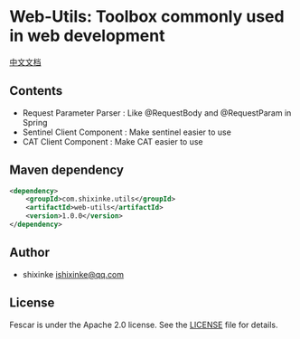 
# Web-Utils: Toolbox commonly used in web development

[中文文档](http://github.com/shixinke/web-utils/blob/master/README_zh.md)

## Contents

- Request Parameter Parser : Like @RequestBody and @RequestParam in Spring
- Sentinel Client Component : Make sentinel easier to use
- CAT Client Component : Make CAT easier to use


## Maven dependency
```xml
<dependency>
    <groupId>com.shixinke.utils</groupId>
    <artifactId>web-utils</artifactId>
    <version>1.0.0</version>
</dependency>

```


## Author

- shixinke <ishixinke@qq.com>


## License

Fescar is under the Apache 2.0 license. See the [LICENSE](https://github.com/shixinke/web-utils/blob/master/LICENSE.txt) file for details.
